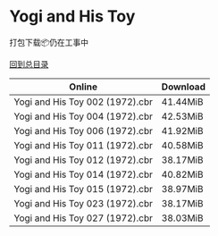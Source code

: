 # Yogi and His Toy

打包下载📦仍在工事中

[回到总目录](/Catalogs.md)







Online | Download
--- | ---
Yogi and His Toy 002 (1972).cbr | 41.44MiB
Yogi and His Toy 004 (1972).cbr | 42.53MiB
Yogi and His Toy 006 (1972).cbr | 41.92MiB
Yogi and His Toy 011 (1972).cbr | 40.58MiB
Yogi and His Toy 012 (1972).cbr | 38.17MiB
Yogi and His Toy 014 (1972).cbr | 40.82MiB
Yogi and His Toy 015 (1972).cbr | 38.97MiB
Yogi and His Toy 023 (1972).cbr | 38.17MiB
Yogi and His Toy 027 (1972).cbr | 38.03MiB